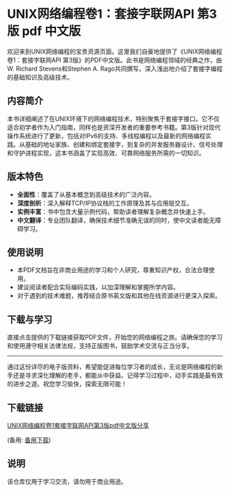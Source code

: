 # UNIX网络编程卷1：套接字联网API 第3版 pdf 中文版

欢迎来到UNIX网络编程的宝贵资源页面。这里我们自豪地提供了《UNIX网络编程 卷1：套接字联网API 第3版》的PDF中文版。此书是网络编程领域的经典之作，由W. Richard Stevens和Stephen A. Rago共同撰写，深入浅出地介绍了套接字编程的基础知识及高级技术。

## 内容简介

本书详细阐述了在UNIX环境下的网络编程技术，特别聚焦于套接字接口。它不仅适合初学者作为入门指南，同样也是资深开发者的重要参考书籍。第3版针对现代操作系统进行了更新，包括对IPv6的支持、多线程编程以及最新的网络编程实践。从基础的地址家族、创建和绑定套接字，到复杂的并发服务器设计、信号处理和守护进程实现，这本书涵盖了实现高效、可靠网络服务所需的一切知识。

## 版本特色

- **全面性**：覆盖了从基本概念到高级技术的广泛内容。
- **深度剖析**：深入解释TCP/IP协议栈的工作原理及其与应用层交互。
- **实例丰富**：书中包含大量示例代码，帮助读者理解复杂概念并快速上手。
- **中文翻译**：专业团队翻译，确保技术细节准确无误的同时，使中文读者能无障碍学习。

## 使用说明

- 本PDF文档旨在非商业用途的学习和个人研究，尊重知识产权，合法合理使用。
- 建议阅读者配合实际编码实践，以加深理解和掌握所学内容。
- 对于遇到的技术难题，推荐结合原书英文版和其他在线资源进行更深入探索。

## 下载与学习

直接点击提供的下载链接获取PDF文件，开始您的网络编程之旅。请确保您的学习和使用遵守相关法律法规，支持正版图书，鼓励学术交流与正当分享。

---

通过这份详尽的电子版资料，希望能促进每位学习者的成长，无论是网络编程的新手还是寻求深化理解的老手，都能从中获益。记得学习过程中，动手实践是最有效的进步之道。祝您学习愉快，探索无限可能！

## 下载链接
[UNIX网络编程卷1套接字联网API第3版pdf中文版分享](https://pan.quark.cn/s/544759845ad8) 

(备用: [备用下载](https://pan.baidu.com/s/18KXz5uucygCiJuljXBk4aw?pwd=1234))

## 说明

该仓库仅用于学习交流，请勿用于商业用途。
